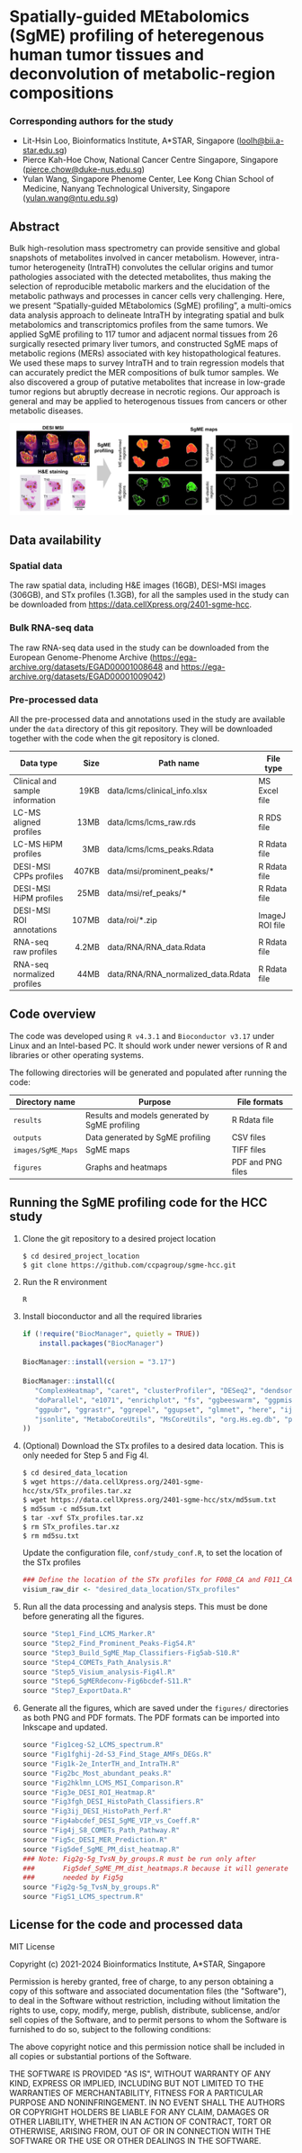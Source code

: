 Spatially-guided MEtabolomics (SgME) profiling of heteregenous human tumor
tissues and deconvolution of metabolic-region compositions
===========================================================================

### Corresponding authors for the study
* Lit-Hsin Loo, Bioinformatics Institute, A*STAR, Singapore (loolh@bii.a-star.edu.sg)
* Pierce Kah-Hoe Chow, National Cancer Centre Singapore, Singapore (pierce.chow@duke-nus.edu.sg)
* Yulan Wang, Singapore Phenome Center, Lee Kong Chian School of Medicine, Nanyang Technological University, Singapore (yulan.wang@ntu.edu.sg)

Abstract
--------
Bulk high-resolution mass spectrometry can provide sensitive and global snapshots of metabolites involved in cancer metabolism. However, intra-tumor heterogeneity (IntraTH) convolutes the cellular origins and tumor pathologies associated with the detected metabolites, thus making the selection of reproducible metabolic markers and the elucidation of the metabolic pathways and processes in cancer cells very challenging. Here, we present “Spatially-guided MEtabolomics (SgME) profiling”, a multi-omics data analysis approach to delineate IntraTH by integrating spatial and bulk metabolomics and transcriptomics profiles from the same tumors. We applied SgME profiling to 117 tumor and adjacent normal tissues from 26 surgically resected primary liver tumors, and constructed SgME maps of metabolic regions (MERs) associated with key histopathological features. We used these maps to survey IntraTH and to train regression models that can accurately predict the MER compositions of bulk tumor samples. We also discovered a group of putative metabolites that increase in low-grade tumor regions but abruptly decrease in necrotic regions. Our approach is general and may be applied to heterogenous tissues from cancers or other metabolic diseases.

![SgME Profiling](www/sgme_profiling.webp "SgME Profiling")


Data availability
-----------------
### Spatial data
The raw spatial data, including H&E images (16GB), DESI-MSI images (306GB),
and STx profiles (1.3GB), for all the samples used in the study can be downloaded
from https://data.cellXpress.org/2401-sgme-hcc.
  
### Bulk RNA-seq data
The raw RNA-seq data used in the study can be downloaded from the European 
Genome-Phenome Archive (https://ega-archive.org/datasets/EGAD00001008648 and 
https://ega-archive.org/datasets/EGAD00001009042)

### Pre-processed data
All the pre-processed data and annotations used in the study are available under
the `data` directory of this git repository. They will be downloaded together 
with the code when the git repository is cloned.

| Data type              |  Size | Path name             | File type  |
|------------------------|------:|-----------------------|------------|
| Clinical and sample information  |  19KB | data/lcms/clinical_info.xlsx | MS Excel file |
| LC-MS aligned profiles |  13MB | data/lcms/lcms_raw.rds| R RDS file |
| LC-MS HiPM profiles | 3MB | data/lcms/lcms_peaks.Rdata | R Rdata file |
| DESI-MSI CPPs profiles | 407KB | data/msi/prominent_peaks/* | R Rdata file |
| DESI-MSI HiPM profiles | 25MB | data/msi/ref_peaks/* | R Rdata file |
| DESI-MSI ROI annotations | 107MB | data/roi/*.zip | ImageJ ROI file |
| RNA-seq raw profiles   | 4.2MB | data/RNA/RNA_data.Rdata | R Rdata file |
| RNA-seq normalized profiles | 44MB | data/RNA/RNA_normalized_data.Rdata | R Rdata file |
  

Code overview
-------------
The code was developed using `R v4.3.1` and `Bioconductor v3.17` under
Linux and an Intel-based PC. It should work under newer versions of R and 
libraries or other operating systems. 

The following directories will be generated and populated after running the code:

| Directory name     | Purpose                                        | File formats|
|--------------------|------------------------------------------------|-------------|
| `results`          | Results and models generated by SgME profiling | R Rdata file|
| `outputs`          | Data generated by SgME profiling | CSV files|
| `images/SgME_Maps` | SgME maps                   | TIFF files |
| `figures`          | Graphs and heatmaps         | PDF and PNG files |


Running the SgME profiling code for the HCC study
-------------------------------------------------
1. Clone the git repository to a desired project location
   ```console
   $ cd desired_project_location
   $ git clone https://github.com/ccpagroup/sgme-hcc.git
   ```   

2. Run the R environment
   ```console
   R
   ```

3. Install bioconductor and all the required libraries
   ```R
   if (!require("BiocManager", quietly = TRUE))
       install.packages("BiocManager")
   
   BiocManager::install(version = "3.17")
   
   BiocManager::install(c(     
      "ComplexHeatmap", "caret", "clusterProfiler", "DESeq2", "dendsort",
      "doParallel", "e1071", "enrichplot", "fs", "ggbeeswarm", "ggpmisc",
      "ggpubr", "ggrastr", "ggrepel", "ggupset", "glmnet", "here", "ijtiff",
      "jsonlite", "MetaboCoreUtils", "MsCoreUtils", "org.Hs.eg.db", "parallel", "png", "pROC", "RColorBrewer", "RImageJROI", "readxl", "ropls", "rstatix","Seurat", "tidyverse"
   ))
   ```

4. (Optional) Download the STx profiles to a desired data location. This is only
   needed for Step 5 and Fig 4l.
   
   ```console
   $ cd desired_data_location
   $ wget https://data.cellXpress.org/2401-sgme-hcc/stx/STx_profiles.tar.xz
   $ wget https://data.cellXpress.org/2401-sgme-hcc/stx/md5sum.txt
   $ md5sum -c md5sum.txt
   $ tar -xvf STx_profiles.tar.xz
   $ rm STx_profiles.tar.xz
   $ rm md5su.txt
   ```

   Update the configuration file, `conf/study_conf.R`, to set the location
   of the STx profiles

   ```R
   ### Define the location of the STx profiles for F008_CA and F011_CA
   visium_raw_dir <- "desired_data_location/STx_profiles"
   ```

5. Run all the data processing and analysis steps.
   This must be done before generating all the figures.
   ```R
   source "Step1_Find_LCMS_Marker.R"
   source "Step2_Find_Prominent_Peaks-FigS4.R"
   source "Step3_Build_SgME_Map_Classifiers-Fig5ab-S10.R"
   source "Step4_COMETs_Path_Analysis.R"
   source "Step5_Visium_analysis-Fig4l.R"
   source "Step6_SgMERdeconv-Fig6bcdef-S11.R"
   source "Step7_ExportData.R"
   ```

6. Generate all the figures, which are saved under the `figures/` directories 
   as both PNG and PDF formats. The PDF formats can be imported into Inkscape 
   and updated.
   ```R
   source "Fig1ceg-S2_LCMS_spectrum.R"
   source "Fig1fghij-2d-S3_Find_Stage_AMFs_DEGs.R"
   source "Fig1k-2e_InterTH_and_IntraTH.R"
   source "Fig2bc_Most_abundant_peaks.R"
   source "Fig2hklmn_LCMS_MSI_Comparison.R"
   source "Fig3e_DESI_ROI_Heatmap.R"
   source "Fig3fgh_DESI_HistoPath_Classifiers.R"
   source "Fig3ij_DESI_HistoPath_Perf.R"
   source "Fig4abcdef_DESI_SgME_VIP_vs_Coeff.R"
   source "Fig4j_S8_COMETs_Path_Pathway.R"
   source "Fig5c_DESI_MER_Prediction.R"
   source "Fig5def_SgME_PM_dist_heatmap.R"
   ### Note: Fig2g-5g_TvsN_by_groups.R must be run only after 
   ###       Fig5def_SgME_PM_dist_heatmaps.R because it will generate data
   ###       needed by Fig5g
   source "Fig2g-5g_TvsN_by_groups.R"
   source "FigS1_LCMS_spectrum.R"
   ```

License for the code and processed data
---------------------------------------
MIT License

Copyright (c) 2021-2024 Bioinformatics Institute, A*STAR, Singapore

Permission is hereby granted, free of charge, to any person obtaining a copy
of this software and associated documentation files (the "Software"), to deal
in the Software without restriction, including without limitation the rights
to use, copy, modify, merge, publish, distribute, sublicense, and/or sell
copies of the Software, and to permit persons to whom the Software is
furnished to do so, subject to the following conditions:

The above copyright notice and this permission notice shall be included in all
copies or substantial portions of the Software.

THE SOFTWARE IS PROVIDED "AS IS", WITHOUT WARRANTY OF ANY KIND, EXPRESS OR
IMPLIED, INCLUDING BUT NOT LIMITED TO THE WARRANTIES OF MERCHANTABILITY,
FITNESS FOR A PARTICULAR PURPOSE AND NONINFRINGEMENT. IN NO EVENT SHALL THE
AUTHORS OR COPYRIGHT HOLDERS BE LIABLE FOR ANY CLAIM, DAMAGES OR OTHER
LIABILITY, WHETHER IN AN ACTION OF CONTRACT, TORT OR OTHERWISE, ARISING FROM,
OUT OF OR IN CONNECTION WITH THE SOFTWARE OR THE USE OR OTHER DEALINGS IN THE
SOFTWARE.